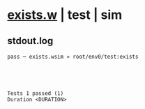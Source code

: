 # [exists.w](../../../../examples/tests/valid/exists.w) | test | sim

## stdout.log
```log
pass ─ exists.wsim » root/env0/test:exists
 




Tests 1 passed (1) 
Duration <DURATION>

```

